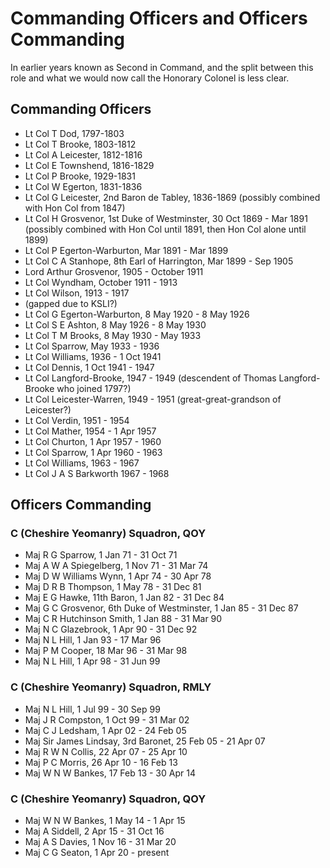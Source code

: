 # Commanding Officers and Officers Commanding

In earlier years known as Second in Command, and the split between this role and what we would now call the Honorary Colonel is less clear.

## Commanding Officers

* Lt Col T Dod, 1797-1803
* Lt Col T Brooke, 1803-1812
* Lt Col A Leicester, 1812-1816
* Lt Col E Townshend, 1816-1829
* Lt Col P Brooke, 1929-1831
* Lt Col W Egerton, 1831-1836
* Lt Col G Leicester, 2nd Baron de Tabley, 1836-1869 (possibly combined with Hon Col from 1847)
* Lt Col H Grosvenor, 1st Duke of Westminster, 30 Oct 1869 - Mar 1891 (possibly combined with Hon Col until 1891, then Hon Col alone until 1899)
* Lt Col P Egerton-Warburton, Mar 1891 - Mar 1899
* Lt Col C A Stanhope, 8th Earl of Harrington, Mar 1899 - Sep 1905
* Lord Arthur Grosvenor, 1905 - October 1911
* Lt Col Wyndham, October 1911 - 1913
* Lt Col Wilson, 1913 - 1917
* (gapped due to KSLI?)
* Lt Col G Egerton-Warburton, 8 May 1920 - 8 May 1926
* Lt Col S E Ashton, 8 May 1926 - 8 May 1930
* Lt Col T M Brooks, 8 May 1930 - May 1933
* Lt Col Sparrow, May 1933 - 1936
* Lt Col Williams, 1936 - 1 Oct 1941
* Lt Col Dennis, 1 Oct 1941 - 1947
* Lt Col Langford-Brooke, 1947 - 1949 (descendent of Thomas Langford-Brooke who joined 1797?)
* Lt Col Leicester-Warren, 1949 - 1951 (great-great-grandson of Leicester?)
* Lt Col Verdin, 1951 - 1954
* Lt Col Mather, 1954 - 1 Apr 1957
* Lt Col Churton, 1 Apr 1957 - 1960
* Lt Col Sparrow, 1 Apr 1960 - 1963
* Lt Col Williams, 1963 - 1967
* Lt Col J A S Barkworth 1967 - 1968

## Officers Commanding

### C (Cheshire Yeomanry) Squadron, QOY

* Maj R G Sparrow, 1 Jan 71 - 31 Oct 71
* Maj A W A Spiegelberg, 1 Nov 71 - 31 Mar 74
* Maj D W Williams Wynn, 1 Apr 74 - 30 Apr 78
* Maj D R B Thompson, 1 May 78 - 31 Dec 81
* Maj E G Hawke, 11th Baron, 1 Jan 82 - 31 Dec 84
* Maj G C Grosvenor, 6th Duke of Westminster, 1 Jan 85 - 31 Dec 87
* Maj C R Hutchinson Smith, 1 Jan 88 - 31 Mar 90
* Maj N C Glazebrook, 1 Apr 90 - 31 Dec 92
* Maj N L Hill, 1 Jan 93 - 17 Mar 96
* Maj P M Cooper, 18 Mar 96 - 31 Mar 98
* Maj N L Hill, 1 Apr 98 - 31 Jun 99

### C (Cheshire Yeomanry) Squadron, RMLY

* Maj N L Hill, 1 Jul 99 - 30 Sep 99
* Maj J R Compston, 1 Oct 99 - 31 Mar 02
* Maj C J Ledsham, 1 Apr 02 - 24 Feb 05
* Maj Sir James Lindsay, 3rd Baronet, 25 Feb 05 - 21 Apr 07
* Maj R W N Collis, 22 Apr 07 - 25 Apr 10
* Maj P C Morris, 26 Apr 10 - 16 Feb 13
* Maj W N W Bankes, 17 Feb 13 - 30 Apr 14

### C (Cheshire Yeomanry) Squadron, QOY

* Maj W N W Bankes, 1 May 14 - 1 Apr 15
* Maj A Siddell, 2 Apr 15 - 31 Oct 16
* Maj A S Davies, 1 Nov 16 - 31 Mar 20
* Maj C G Seaton, 1 Apr 20 - present
